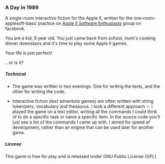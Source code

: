 ### A Day in 1989

A single-room interactive fiction for the Apple II, written for the one-room-applesoft-basic practice on [Apple II Software Enthusiasts](https://www.facebook.com/groups/418327412201896) group on facebook.

You are a kid, 9 year old. You just came back from school, mom's cooking dinner downstairs and it's time to play some Apple II games.

Your life is just perfect!

.. or is it?

##### Technical

- The game was written in two evenings. One for writing the texts, and the other for writing the code.

- Interactive fiction (text adventure games) are often written with string tokenizers, vocabulary and thesaurus. I took a different approach -- I played the game on a text editor, writing all the commands I could think of to do a specific task or name a specific item. In the source code you'll just see a list of the commands I came up with. I aimed for speed of development, rather than an engine that can be used later for another game.

##### License

This game is free for play and is released under GNU Public License (GPL)
